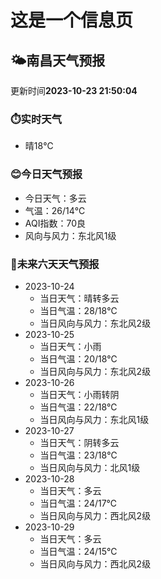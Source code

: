 # 这是一个信息页 
## 🌤️**南昌**天气预报
更新时间**2023-10-23 21:50:04**
### ⏱️实时天气
- 晴18℃
### 😊今日天气预报
- 今日天气：多云
- 气温：26/14℃
- AQI指数：70良
- 风向与风力：东北风1级
### 🤩未来六天天气预报
- 2023-10-24
  - 当日天气：晴转多云
  - 当日气温：28/18℃
  - 当日风向与风力：东北风2级
- 2023-10-25
  - 当日天气：小雨
  - 当日气温：20/18℃
  - 当日风向与风力：东北风2级
- 2023-10-26
  - 当日天气：小雨转阴
  - 当日气温：22/18℃
  - 当日风向与风力：东北风1级
- 2023-10-27
  - 当日天气：阴转多云
  - 当日气温：23/18℃
  - 当日风向与风力：北风1级
- 2023-10-28
  - 当日天气：多云
  - 当日气温：24/17℃
  - 当日风向与风力：西北风2级
- 2023-10-29
  - 当日天气：多云
  - 当日气温：24/15℃
  - 当日风向与风力：西北风2级

